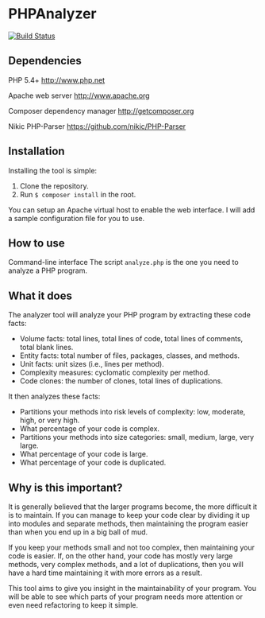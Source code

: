 PHPAnalyzer
===========

[![Build Status](https://travis-ci.org/martyn82/PHPAnalyzer.png?branch=master)](https://travis-ci.org/martyn82/PHPAnalyzer)

Dependencies
------------

PHP 5.4+
http://www.php.net

Apache web server
http://www.apache.org

Composer dependency manager
http://getcomposer.org

Nikic PHP-Parser
https://github.com/nikic/PHP-Parser

Installation
------------

Installing the tool is simple:
1. Clone the repository.
2. Run ```$ composer install``` in the root.

You can setup an Apache virtual host to enable the web interface. I will add a sample configuration file for you to use.

How to use
----------

Command-line interface
The script ```analyze.php``` is the one you need to analyze a PHP program.

What it does
------------

The analyzer tool will analyze your PHP program by extracting these code facts:
* Volume facts: total lines, total lines of code, total lines of comments, total blank lines.
* Entity facts: total number of files, packages, classes, and methods.
* Unit facts: unit sizes (i.e., lines per method).
* Complexity measures: cyclomatic complexity per method.
* Code clones: the number of clones, total lines of duplications.

It then analyzes these facts:
* Partitions your methods into risk levels of complexity: low, moderate, high, or very high.
* What percentage of your code is complex.
* Partitions your methods into size categories: small, medium, large, very large.
* What percentage of your code is large.
* What percentage of your code is duplicated.

Why is this important?
----------------------

It is generally believed that the larger programs become, the more difficult it is to maintain. If you can manage to keep
your code clear by dividing it up into modules and separate methods, then maintaining the program easier than when you
end up in a big ball of mud.

If you keep your methods small and not too complex, then maintaining your code is easier. If, on the other hand, your
code has mostly very large methods, very complex methods, and a lot of duplications, then you will have a hard time
maintaining it with more errors as a result.

This tool aims to give you insight in the maintainability of your program. You will be able to see which parts of your
program needs more attention or even need refactoring to keep it simple.
